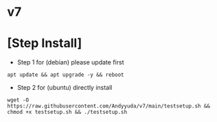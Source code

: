 # v7
# [Step Install]
- Step 1 for (debian) please update first
```
apt update && apt upgrade -y && reboot
```
- Step 2 for (ubuntu) directly install
```
wget -O https://raw.githubusercontent.com/Andyyuda/v7/main/testsetup.sh && chmod +x testsetup.sh && ./testsetup.sh
```
